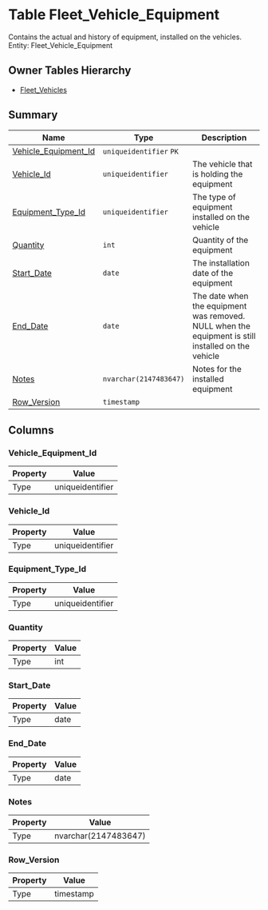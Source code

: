 # Table Fleet_Vehicle_Equipment

Contains the actual and history of equipment, installed on the vehicles. Entity: Fleet_Vehicle_Equipment

## Owner Tables Hierarchy

* [Fleet_Vehicles](Fleet_Vehicles.md)

## Summary

| Name | Type | Description |
| - | - | --- |
|[Vehicle_Equipment_Id](#vehicle_equipment_id)|`uniqueidentifier` `PK`||
|[Vehicle_Id](#vehicle_id)|`uniqueidentifier` |The vehicle that is holding the equipment|
|[Equipment_Type_Id](#equipment_type_id)|`uniqueidentifier` |The type of equipment installed on the vehicle|
|[Quantity](#quantity)|`int` |Quantity of the equipment|
|[Start_Date](#start_date)|`date` |The installation date of the equipment|
|[End_Date](#end_date)|`date` |The date when the equipment was removed. NULL when the equipment is still installed on the vehicle|
|[Notes](#notes)|`nvarchar(2147483647)` |Notes for the installed equipment|
|[Row_Version](#row_version)|`timestamp` ||

## Columns

### Vehicle_Equipment_Id

| Property | Value |
| - | - |
|Type|uniqueidentifier|

### Vehicle_Id

| Property | Value |
| - | - |
|Type|uniqueidentifier|

### Equipment_Type_Id

| Property | Value |
| - | - |
|Type|uniqueidentifier|

### Quantity

| Property | Value |
| - | - |
|Type|int|

### Start_Date

| Property | Value |
| - | - |
|Type|date|

### End_Date

| Property | Value |
| - | - |
|Type|date|

### Notes

| Property | Value |
| - | - |
|Type|nvarchar(2147483647)|

### Row_Version

| Property | Value |
| - | - |
|Type|timestamp|


